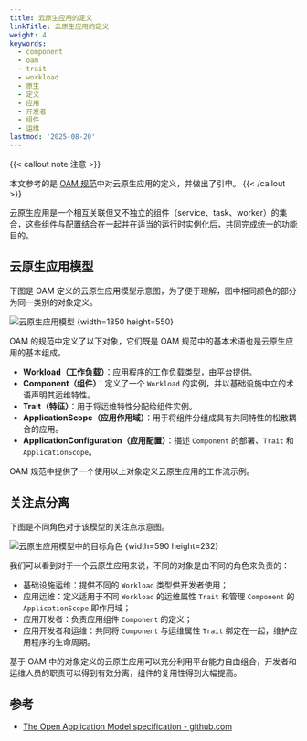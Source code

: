 ```yaml
---
title: 云原生应用的定义
linkTitle: 云原生应用的定义
weight: 4
keywords:
  - component
  - oam
  - trait
  - workload
  - 原生
  - 定义
  - 应用
  - 开发者
  - 组件
  - 运维
lastmod: '2025-08-20'
---
```



{{< callout note 注意 >}}

本文参考的是 [OAM 规范](https://github.com/oam-dev/spec)中对云原生应用的定义，并做出了引申。
{{< /callout >}}

云原生应用是一个相互关联但又不独立的组件（service、task、worker）的集合，这些组件与配置结合在一起并在适当的运行时实例化后，共同完成统一的功能目的。

## 云原生应用模型

下图是 OAM 定义的云原生应用模型示意图，为了便于理解，图中相同颜色的部分为同一类别的对象定义。

![云原生应用模型](https://assets.jimmysong.io/images/book/kubernetes-handbook/cloud-native/apps/cloud-native-app-model.webp)
{width=1850 height=550}

OAM 的规范中定义了以下对象，它们既是 OAM 规范中的基本术语也是云原生应用的基本组成。

- **Workload（工作负载）**：应用程序的工作负载类型，由平台提供。
- **Component（组件）**：定义了一个 `Workload` 的实例，并以基础设施中立的术语声明其运维特性。
- **Trait（特征）**：用于将运维特性分配给组件实例。
- **ApplicationScope（应用作用域）**：用于将组件分组成具有共同特性的松散耦合的应用。
- **ApplicationConfiguration（应用配置）**：描述 `Component` 的部署、`Trait` 和 `ApplicationScope`。

OAM 规范中提供了一个使用以上对象定义云原生应用的工作流示例。

## 关注点分离

下图是不同角色对于该模型的关注点示意图。

![云原生应用模型中的目标角色](https://assets.jimmysong.io/images/book/kubernetes-handbook/cloud-native/apps/roles.svg)
{width=590 height=232}

我们可以看到对于一个云原生应用来说，不同的对象是由不同的角色来负责的：

- 基础设施运维：提供不同的 `Workload` 类型供开发者使用；
- 应用运维：定义适用于不同 `Workload` 的运维属性 `Trait` 和管理 `Component` 的 `ApplicationScope` 即作用域；
- 应用开发者：负责应用组件 `Component` 的定义；
- 应用开发者和运维：共同将 `Component` 与运维属性 `Trait` 绑定在一起，维护应用程序的生命周期。

基于 OAM 中的对象定义的云原生应用可以充分利用平台能力自由组合，开发者和运维人员的职责可以得到有效分离，组件的复用性得到大幅提高。

## 参考

- [The Open Application Model specification - github.com](https://github.com/oam-dev/spec)
